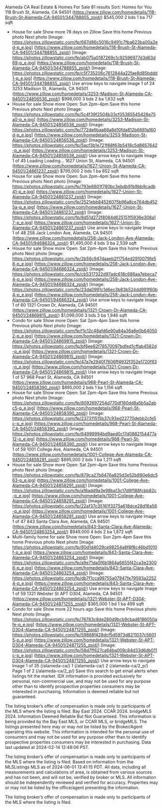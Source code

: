 Alameda CA Real Estate & Homes For Sale
81 results
Sort: Homes for You
118 Brush St, Alameda, CA 94501
(https://www.zillow.com/homedetails/118-Brush-St-Alameda-CA-94501/344788855_zpid/)
$545,000
2
bds
1
ba
717
sqft
- House for sale
Show more
78 days on Zillow
Save this home
Previous photo
Next photo
[Image: https://photos.zillowstatic.com/fp/667d86c5016c9491c7fba623ba00a2ed-p_e.jpg]
(https://www.zillow.com/homedetails/118-Brush-St-Alameda-CA-94501/344788855_zpid/)
[Image: https://photos.zillowstatic.com/fp/ab075a0187269c1c92596977d3d63d69-p_e.jpg]
(https://www.zillow.com/homedetails/118-Brush-St-Alameda-CA-94501/344788855_zpid/)
[Image: https://photos.zillowstatic.com/fp/c5f735206c7612844a22fae8d85bddd1-p_e.jpg]
(https://www.zillow.com/homedetails/118-Brush-St-Alameda-CA-94501/344788855_zpid/)
Use arrow keys to navigate
Image 1 of 24
3253 Madison St, Alameda, CA 94501
(https://www.zillow.com/homedetails/3253-Madison-St-Alameda-CA-94501/24856536_zpid/)
$998,000
3
bds
2
ba
1,632
sqft
- House for sale
Show more
Open: Sun 2pm-4pm
Save this home
Previous photo
Next photo
[Image: https://photos.zillowstatic.com/fp/5c4f39f2504b33cf05385545428e75a0-p_e.jpg]
(https://www.zillow.com/homedetails/3253-Madison-St-Alameda-CA-94501/24856536_zpid/)
[Image: https://photos.zillowstatic.com/fp/772de6baa68a8d10fda812b6681a160d-p_e.jpg]
(https://www.zillow.com/homedetails/3253-Madison-St-Alameda-CA-94501/24856536_zpid/)
[Image: https://photos.zillowstatic.com/fp/5acf3b1e721f68f63b5418c5d8657642-p_e.jpg]
(https://www.zillow.com/homedetails/3253-Madison-St-Alameda-CA-94501/24856536_zpid/)
Use arrow keys to navigate
Image 1 of 45
Loading
Loading...
1627 Union St, Alameda, CA 94501
(https://www.zillow.com/homedetails/1627-Union-St-Alameda-CA-94501/24861237_zpid/)
$795,000
2
bds
1
ba
852
sqft
- House for sale
Show more
Open: Sun 2pm-4pm
Save this home
Previous photo
Next photo
[Image: https://photos.zillowstatic.com/fp/793e6601f780bc3ebdb91b9bb9cadb41-p_e.jpg]
(https://www.zillow.com/homedetails/1627-Union-St-Alameda-CA-94501/24861237_zpid/)
[Image: https://photos.zillowstatic.com/fp/2521ebb84526075b96a8ce764db4525a-p_e.jpg]
(https://www.zillow.com/homedetails/1627-Union-St-Alameda-CA-94501/24861237_zpid/)
[Image: https://photos.zillowstatic.com/fp/8d51d272f8084d625151f5936e308a17-p_e.jpg]
(https://www.zillow.com/homedetails/1627-Union-St-Alameda-CA-94501/24861237_zpid/)
Use arrow keys to navigate
Image 1 of 48
258 Jack London Ave, Alameda, CA 94501
(https://www.zillow.com/homedetails/258-Jack-London-Ave-Alameda-CA-94501/94686324_zpid/)
$1,495,000
4
bds
3
ba
2,539
sqft
- House for sale
Show more
Open: Sat 2pm-4pm
Save this home
Previous photo
Next photo
[Image: https://photos.zillowstatic.com/fp/2b56c947daaeb2f1754ed2910079fe58-p_e.jpg]
(https://www.zillow.com/homedetails/258-Jack-London-Ave-Alameda-CA-94501/94686324_zpid/)
[Image: https://photos.zillowstatic.com/fp/cb5317322d97adc618c686aa7ebeca74-p_e.jpg]
(https://www.zillow.com/homedetails/258-Jack-London-Ave-Alameda-CA-94501/94686324_zpid/)
[Image: https://photos.zillowstatic.com/fp/23da0991c1d6ec3b83b524dd991f60b4-p_e.jpg]
(https://www.zillow.com/homedetails/258-Jack-London-Ave-Alameda-CA-94501/94686324_zpid/)
Use arrow keys to navigate
Image 1 of 60
1321 Crown Dr, Alameda, CA 94501
(https://www.zillow.com/homedetails/1321-Crown-Dr-Alameda-CA-94501/24869815_zpid/)
$1,099,000
3
bds
3
ba
1,946
sqft
- Condo for sale
Show more
Open: Sat 2pm-4pm
Save this home
Previous photo
Next photo
[Image: https://photos.zillowstatic.com/fp/f1c12c48afd6e90a84a36a8e0b640502-p_e.jpg]
(https://www.zillow.com/homedetails/1321-Crown-Dr-Alameda-CA-94501/24869815_zpid/)
[Image: https://photos.zillowstatic.com/fp/bf6ee82f78570097bdfed1cffab4582d-p_e.jpg]
(https://www.zillow.com/homedetails/1321-Crown-Dr-Alameda-CA-94501/24869815_zpid/)
[Image: https://photos.zillowstatic.com/fp/47a7e2940f7606ff4932f352e1720f93-p_e.jpg]
(https://www.zillow.com/homedetails/1321-Crown-Dr-Alameda-CA-94501/24869815_zpid/)
Use arrow keys to navigate
Image 1 of 57
968 Pearl St, Alameda, CA 94501
(https://www.zillow.com/homedetails/968-Pearl-St-Alameda-CA-94501/24858390_zpid/)
$895,000
2
bds
1
ba
1,156
sqft
- House for sale
Show more
Open: Sat 2pm-4pm
Save this home
Previous photo
Next photo
[Image: https://photos.zillowstatic.com/fp/8092697254d770df180dd8a5b5a2abc5-p_e.jpg]
(https://www.zillow.com/homedetails/968-Pearl-St-Alameda-CA-94501/24858390_zpid/)
[Image: https://photos.zillowstatic.com/fp/237311515b37c93ed22770debb2cfe5c-p_e.jpg]
(https://www.zillow.com/homedetails/968-Pearl-St-Alameda-CA-94501/24858390_zpid/)
[Image: https://photos.zillowstatic.com/fp/64999994bd9aed0c17d0882154477a12-p_e.jpg]
(https://www.zillow.com/homedetails/968-Pearl-St-Alameda-CA-94501/24858390_zpid/)
Use arrow keys to navigate
Image 1 of 59
1001 College Ave, Alameda, CA 94501
(https://www.zillow.com/homedetails/1001-College-Ave-Alameda-CA-94501/24858291_zpid/)
$895,000
2
bds
1
ba
1,211
sqft
- House for sale
Show more
Open: Sat 2pm-4pm
Save this home
Previous photo
Next photo
[Image: https://photos.zillowstatic.com/fp/879ca27b6476a825d3e52b890e6dc563-p_e.jpg]
(https://www.zillow.com/homedetails/1001-College-Ave-Alameda-CA-94501/24858291_zpid/)
[Image: https://photos.zillowstatic.com/fp/a18add9a3e98ba13c17d9f188fcbb82c-p_e.jpg]
(https://www.zillow.com/homedetails/1001-College-Ave-Alameda-CA-94501/24858291_zpid/)
[Image: https://photos.zillowstatic.com/fp/22af37c35161f3275a618dce28d16a56-p_e.jpg]
(https://www.zillow.com/homedetails/1001-College-Ave-Alameda-CA-94501/24858291_zpid/)
Use arrow keys to navigate
Image 1 of 47
843 Santa Clara Ave, Alameda, CA 94501
(https://www.zillow.com/homedetails/843-Santa-Clara-Ave-Alameda-CA-94501/24863254_zpid/)
$949,000
4
bds
2
ba
1,872
sqft
- Multi-family home for sale
Show more
Open: Sun 2pm-4pm
Save this home
Previous photo
Next photo
[Image: https://photos.zillowstatic.com/fp/80d1d4029ce98254a8f8f8c46bd1010f-p_e.jpg]
(https://www.zillow.com/homedetails/843-Santa-Clara-Ave-Alameda-CA-94501/24863254_zpid/)
[Image: https://photos.zillowstatic.com/fp/a9e71da0f6b1864a6655f42ca3e23008-p_e.jpg]
(https://www.zillow.com/homedetails/843-Santa-Clara-Ave-Alameda-CA-94501/24863254_zpid/)
[Image: https://photos.zillowstatic.com/fp/db7f1cca99755a07947fe79593a22524-p_e.jpg]
(https://www.zillow.com/homedetails/843-Santa-Clara-Ave-Alameda-CA-94501/24863254_zpid/)
Use arrow keys to navigate
Image 1 of 59
1321 Webster St APT D304, Alameda, CA 94501
(https://www.zillow.com/homedetails/1321-Webster-St-APT-D304-Alameda-CA-94501/24871255_zpid/)
$365,000
1
bd
1
ba
499
sqft
- Condo for sale
Show more
22 hours ago
Save this home
Previous photo
Next photo
[Image: https://photos.zillowstatic.com/fp/76783c8de280d9bcb9cbad8186050afe-p_e.jpg]
(https://www.zillow.com/homedetails/1321-Webster-St-APT-D304-Alameda-CA-94501/24871255_zpid/)
[Image: https://photos.zillowstatic.com/fp/59868f428dcf5d5973d8211037c56015-p_e.jpg]
(https://www.zillow.com/homedetails/1321-Webster-St-APT-D304-Alameda-CA-94501/24871255_zpid/)
[Image: https://photos.zillowstatic.com/fp/58d7ff627ca64ba009c84d33d6db011c-p_e.jpg]
(https://www.zillow.com/homedetails/1321-Webster-St-APT-D304-Alameda-CA-94501/24871255_zpid/)
Use arrow keys to navigate
Image 1 of 35
(/alameda-ca/)
1
(/alameda-ca/)
2
(/alameda-ca/2_p/)
Page
1
of
2
(/alameda-ca/2_p/)
Save this search
to get email alerts when listings hit the market.
IDX information is provided exclusively for personal, non-commercial use, and may not be used for any purpose other than to identify prospective properties consumers may be interested in purchasing.
Information is deemed reliable but not guaranteed.

The listing broker’s offer of compensation is made only to participants of the MLS where the listing is filed.
Bay East 2024. CCAR 2024. bridgeMLS 2024. Information Deemed Reliable But Not Guaranteed. This information is being provided by the Bay East MLS, or CCAR MLS, or bridgeMLS. The listings presented here may or may not be listed by the Broker/Agent operating this website. This information is intended for the personal use of consumers and may not be used for any purpose other than to identify prospective properties consumers may be interested in purchasing. Data last updated at 2024-02-14 12:48:06 PST. 

The listing broker’s offer of compensation is made only to participants of the MLS where the listing is filed.
Based on information from the MLSListings MLS as of 2024-06-01 13:41:15 PDT. All data, including all measurements and calculations of area, is obtained from various sources and has not been, and will not be, verified by broker or MLS. All information should be independently reviewed and verified for accuracy. Properties may or may not be listed by the office/agent presenting the information.

The listing broker’s offer of compensation is made only to participants of the MLS where the listing is filed.